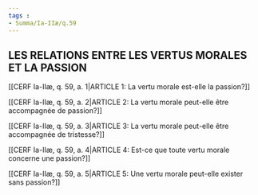 ```yaml
---
tags : 
- Summa/Ia-IIæ/q.59
---
```


## LES RELATIONS ENTRE LES VERTUS MORALES ET LA PASSION

[[CERF Ia-IIæ, q. 59, a. 1|ARTICLE 1: La vertu morale est-elle la passion?]]

[[CERF Ia-IIæ, q. 59, a. 2|ARTICLE 2: La vertu morale peut-elle être accompagnée de passion?]]

[[CERF Ia-IIæ, q. 59, a. 3|ARTICLE 3: La vertu morale peut-elle être accompagnée de tristesse?]]

[[CERF Ia-IIæ, q. 59, a. 4|ARTICLE 4: Est-ce que toute vertu morale concerne une passion?]]

[[CERF Ia-IIæ, q. 59, a. 5|ARTICLE 5: Une vertu morale peut-elle exister sans passion?]]

